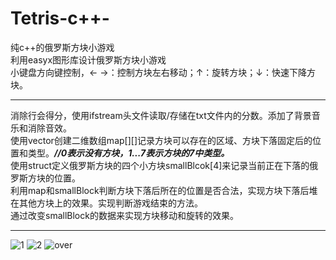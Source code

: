 # Tetris-c++-
纯c++的俄罗斯方块小游戏  
利用easyx图形库设计俄罗斯方块小游戏  
小键盘方向键控制，← →：控制方块左右移动；↑：旋转方块；↓：快速下降方块。 
***
消除行会得分，使用ifstream头文件读取/存储在txt文件内的分数。添加了背景音乐和消除音效。  
使用vector创建二维数组map[][]记录方块可以存在的区域、方块下落固定后的位置和类型。***//0表示没有方块，1...7表示方块的7中类型。***  
使用struct定义俄罗斯方块的四个小方块smallBlcok[4]来记录当前正在下落的俄罗斯方块的位置。  
利用map和smallBlock判断方块下落后所在的位置是否合法，实现方块下落后堆在其他方块上的效果。实现判断游戏结束的方法。   
通过改变smallBlock的数据来实现方块移动和旋转的效果。
***
![1](https://user-images.githubusercontent.com/66019283/190573999-d7052380-f86a-444c-bd0d-65b7b05daaa4.png)
![2](https://user-images.githubusercontent.com/66019283/190574014-31eeaba4-f790-4e92-99a2-f7a810333f6c.png)
![over](https://user-images.githubusercontent.com/66019283/190574018-d9fe3bc1-5526-420c-bdb8-e908659f300f.png)
